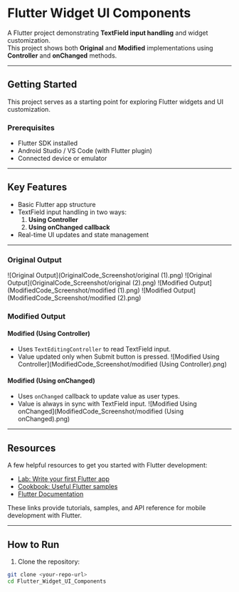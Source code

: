 # Flutter Widget UI Components 

A Flutter project demonstrating **TextField input handling** and widget customization.  
This project shows both **Original** and **Modified** implementations using **Controller** and **onChanged** methods.

---

## Getting Started

This project serves as a starting point for exploring Flutter widgets and UI customization.

### Prerequisites
- Flutter SDK installed
- Android Studio / VS Code (with Flutter plugin)
- Connected device or emulator

---

## Key Features
- Basic Flutter app structure
- TextField input handling in two ways:
  1. **Using Controller**
  2. **Using onChanged callback**
- Real-time UI updates and state management

---
### Original Output
![Original Output](OriginalCode_Screenshot/original (1).png)
![Original Output](OriginalCode_Screenshot/original (2).png)
![Modified Output](ModifiedCode_Screenshot/modified (1).png)
![Modified Output](ModifiedCode_Screenshot/modified (2).png)

### Modified Output

#### Modified (Using Controller)
- Uses `TextEditingController` to read TextField input.
- Value updated only when Submit button is pressed.
![Modified Using Controller](ModifiedCode_Screenshot/modified (Using Controller).png)

#### Modified (Using onChanged)
- Uses `onChanged` callback to update value as user types.
- Value is always in sync with TextField input.
![Modified Using onChanged](ModifiedCode_Screenshot/modified (Using onChanged).png)

---

## Resources

A few helpful resources to get you started with Flutter development:

- [Lab: Write your first Flutter app](https://flutter.dev/docs/get-started/codelab)
- [Cookbook: Useful Flutter samples](https://flutter.dev/docs/cookbook)
- [Flutter Documentation](https://flutter.dev/docs)

These links provide tutorials, samples, and API reference for mobile development with Flutter.

---

## How to Run

1. Clone the repository:
```bash
git clone <your-repo-url>
cd Flutter_Widget_UI_Components
